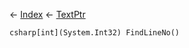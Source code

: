 ← [Index](Api-Index) ← [TextPtr](VRage.Game.ModAPI.Ingame.Utilities.TextPtr)

```csharp[int](System.Int32) FindLineNo()```